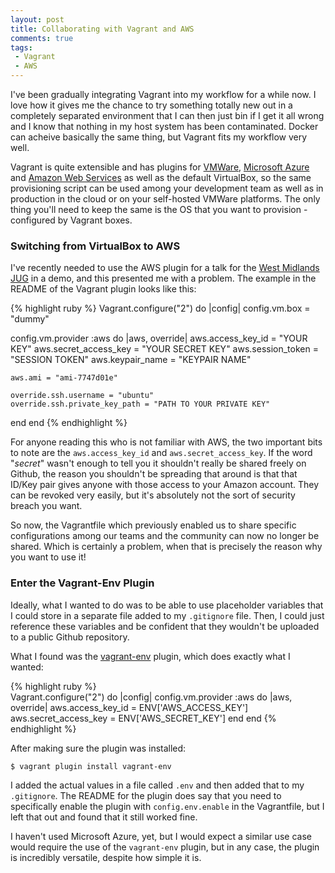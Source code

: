 ```yaml
---
layout: post
title: Collaborating with Vagrant and AWS
comments: true
tags: 
 - Vagrant
 - AWS
---
```


I've been gradually integrating Vagrant into my workflow for a while now. I love how it gives me the chance to try something totally new out in a completely separated environment that I can then just bin if I get it all wrong and I know that nothing in my host system has been contaminated. Docker can acheive basically the same thing, but Vagrant fits my workflow very well.

Vagrant is quite extensible and has plugins for [VMWare](http://www.vagrantup.com/vmware), [Microsoft Azure](https://github.com/MSOpenTech/vagrant-azure)  and [Amazon Web Services](https://github.com/mitchellh/vagrant-aws) as well as the default VirtualBox, so the same provisioning script can be used among your development team as well as in production in the cloud or on your self-hosted VMWare platforms. The only thing you'll need to keep the same is the OS that you want to provision - configured by Vagrant boxes.


### Switching from VirtualBox to AWS
I've recently needed to use the AWS plugin for a talk for the [West Midlands JUG](http://www.meetup.com/West-Midlands-JUG/events/221956346/) in a demo, and this presented me with a problem. The example in the README of the Vagrant plugin looks like this:

{% highlight ruby %}
Vagrant.configure("2") do |config|
  config.vm.box = "dummy"

  config.vm.provider :aws do |aws, override|
    aws.access_key_id = "YOUR KEY"
    aws.secret_access_key = "YOUR SECRET KEY"
    aws.session_token = "SESSION TOKEN"
    aws.keypair_name = "KEYPAIR NAME"

    aws.ami = "ami-7747d01e"

    override.ssh.username = "ubuntu"
    override.ssh.private_key_path = "PATH TO YOUR PRIVATE KEY"
  end
end
{% endhighlight %}

For anyone reading this who is not familiar with AWS, the two important bits to note are the `aws.access_key_id` and `aws.secret_access_key`. If the word "*secret*" wasn't enough to tell you it shouldn't really be shared freely on Github, the reason you shouldn't be spreading that around is that that ID/Key pair gives anyone with those access to your Amazon account. They can be revoked very easily, but it's absolutely not the sort of security breach you want. 

So now, the Vagrantfile which previously enabled us to share specific configurations among our teams and the community can now no longer be shared. Which is certainly a problem, when that is precisely the reason why you want to use it!

### Enter the Vagrant-Env Plugin
Ideally, what I wanted to do was to be able to use placeholder variables that I could store in a separate file added to my `.gitignore` file. Then, I could just reference these variables and be confident that they wouldn't be uploaded to a public Github repository.

What I found was the [vagrant-env](https://github.com/gosuri/vagrant-env) plugin, which does exactly what I wanted:

{% highlight ruby %}  
Vagrant.configure("2") do |config|
  config.vm.provider :aws do |aws, override|
    aws.access_key_id = ENV['AWS_ACCESS_KEY']
    aws.secret_access_key = ENV['AWS_SECRET_KEY']
  end
end
{% endhighlight %}

After making sure the plugin was installed:

    $ vagrant plugin install vagrant-env

I added the actual values in a file called `.env` and then added that to my `.gitignore`. The README for the plugin does say that you need to specifically enable the plugin with `config.env.enable` in the Vagrantfile, but I left that out and found that it still worked fine.

I haven't used Microsoft Azure, yet, but I would expect a similar use case would require the use of the `vagrant-env` plugin, but in any case, the plugin is incredibly versatile, despite how simple it is.
